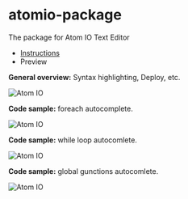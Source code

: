 # atomio-package
The package for Atom IO Text Editor 

 - [Instructions](../master/documentation/README.md)
 - Preview

**General overview:** Syntax highlighting, Deploy, etc.

![Atom IO](../master/documentation/deploy.gif "Atom IO")

**Code sample:** foreach autocomplete.

![Atom IO](../master/documentation/for_each.gif "Atom IO")

**Code sample:** while loop autocomlete.

![Atom IO](../master/documentation/while.gif "Atom IO")

**Code sample:** global gunctions autocomlete.

![Atom IO](../master/documentation/global_functions.gif "Atom IO")
